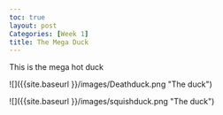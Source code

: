 ```yaml
---
toc: true
layout: post
Categories: [Week 1]
title: The Mega Duck
---
```


This is the mega hot duck

![]({{site.baseurl }}/images/Deathduck.png "The duck")

![]({{site.baseurl }}/images/squishduck.png "The duck")